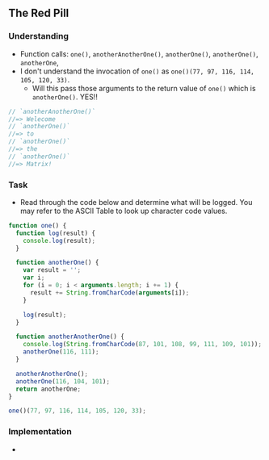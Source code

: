 ## The Red Pill

### Understanding
- Function calls: `one()`, `anotherAnotherOne()`, `anotherOne()`, `anotherOne()`, `anotherOne`,
- I don't understand the invocation of `one()` as `one()(77, 97, 116, 114, 105, 120, 33)`.
  + Will this pass those arguments to the return value of `one()` which is `anotherOne()`. YES!!

```js
// `anotherAnotherOne()`
//=> Welecome
// `anotherOne()`
//=> to
// `anotherOne()`
//=> the
// `anotherOne()`
//=> Matrix!
```

### Task
- Read through the code below and determine what will be logged. You may refer to the ASCII Table to look up character code values.

```js
function one() {
  function log(result) {
    console.log(result);
  }

  function anotherOne() {
    var result = '';
    var i;
    for (i = 0; i < arguments.length; i += 1) {
      result += String.fromCharCode(arguments[i]);
    }

    log(result);
  }

  function anotherAnotherOne() {
    console.log(String.fromCharCode(87, 101, 108, 99, 111, 109, 101));
    anotherOne(116, 111);
  }

  anotherAnotherOne();
  anotherOne(116, 104, 101);
  return anotherOne;
}

one()(77, 97, 116, 114, 105, 120, 33);
```

### Implementation
- 